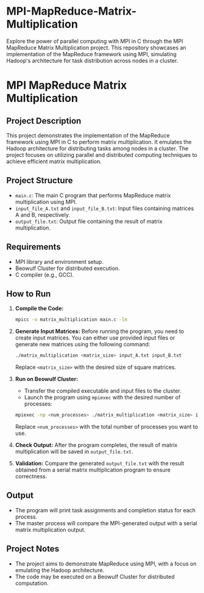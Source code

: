 # MPI-MapReduce-Matrix-Multiplication
Explore the power of parallel computing with MPI in C through the MPI MapReduce Matrix Multiplication project. This repository showcases an implementation of the MapReduce framework using MPI, simulating Hadoop's architecture for task distribution across nodes in a cluster.  

# MPI MapReduce Matrix Multiplication

## Project Description
This project demonstrates the implementation of the MapReduce framework using MPI in C to perform matrix multiplication. It emulates the Hadoop architecture for distributing tasks among nodes in a cluster. The project focuses on utilizing parallel and distributed computing techniques to achieve efficient matrix multiplication.

## Project Structure
- `main.c`: The main C program that performs MapReduce matrix multiplication using MPI.
- `input_file_A.txt` and `input_file_B.txt`: Input files containing matrices A and B, respectively.
- `output_file.txt`: Output file containing the result of matrix multiplication.

## Requirements
- MPI library and environment setup.
- Beowulf Cluster for distributed execution.
- C compiler (e.g., GCC).

## How to Run

1. **Compile the Code:**
    ```bash
    mpicc -o matrix_multiplication main.c -lm
    ```

2. **Generate Input Matrices:**
    Before running the program, you need to create input matrices. You can either use provided input files or generate new matrices using the following command:
    ```bash
    ./matrix_multiplication <matrix_size> input_A.txt input_B.txt
    ```
    Replace `<matrix_size>` with the desired size of square matrices.

3. **Run on Beowulf Cluster:**
    - Transfer the compiled executable and input files to the cluster.
    - Launch the program using `mpiexec` with the desired number of processes:
    ```bash
    mpiexec -np <num_processes> ./matrix_multiplication <matrix_size> input_A.txt input_B.txt output_matrix.txt
    ```
    Replace `<num_processes>` with the total number of processes you want to use.

4. **Check Output:**
    After the program completes, the result of matrix multiplication will be saved in `output_file.txt`.

5. **Validation:**
    Compare the generated `output_file.txt` with the result obtained from a serial matrix multiplication program to ensure correctness.

## Output
- The program will print task assignments and completion status for each process.
- The master process will compare the MPI-generated output with a serial matrix multiplication output.

## Project Notes
- The project aims to demonstrate MapReduce using MPI, with a focus on emulating the Hadoop architecture.
- The code may be executed on a Beowulf Cluster for distributed computation.
